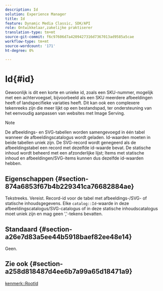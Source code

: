 ```yaml
---
description: Id
solution: Experience Manager
title: Id
feature: Dynamic Media Classic, SDK/API
role: Ontwikkelaar,zakelijke praktiserer
translation-type: tm+mt
source-git-commit: f6c97606d7a4209427316d7367013ad9585a5cae
workflow-type: tm+mt
source-wordcount: '171'
ht-degree: 0%

---
```



# Id{#id}

Gewoonlijk is dit een korte en unieke id, zoals een SKU-nummer, mogelijk met een achtervoegsel, bijvoorbeeld als een SKU meerdere afbeeldingen heeft of landspecifieke variaties heeft. Dit kan ook een complexere tekenreeks zijn die meer lijkt op een bestandspad, ter ondersteuning van het eenvoudig aanpassen van websites met Image Serving.

>[!NOTE]
>
>De afbeeldings- en SVG-tabellen worden samengevoegd in één tabel wanneer de afbeeldingscatalogus wordt geladen. Id-waarden moeten in beide tabellen uniek zijn. De SVG-record wordt genegeerd als de afbeeldingstabel een record met dezelfde id-waarde bevat. De statische inhoud wordt beheerd met een afzonderlijke lijst; Items met statische inhoud en afbeeldingen/SVG-items kunnen dus dezelfde id-waarden hebben.

## Eigenschappen {#section-874a6853f67b4b229341ca76682884ae}

Tekstreeks. Vereist. Record-id voor de tabel met afbeeldings-/SVG- of statische inhoudsgegevens. Elke `catalog::Id`-waarde in deze afbeeldingscatalogus/SVG-catalogus of in deze statische inhoudscatalogus moet uniek zijn en mag geen &#39;,&#39;-tekens bevatten.

## Standaard {#section-a26e7d83a5ee44b5918baef82ee48e14}

Geen.

## Zie ook {#section-a258d818487d4ee6b7a99a65d18471a9}

[kenmerk::RootId](../../../../../../is-api/image-catalog/image-serving-api-ref/c-image-catalog-reference/c-attributes-reference/r-rootid.md#reference-13653312925e4a08b90f99961d53f546)
